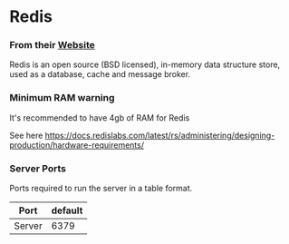 # Redis
### From their [Website](https://redis.io/)
Redis is an open source (BSD licensed), in-memory data structure store, used as a database, cache and message broker.

### Minimum RAM warning
It's recommended to have 4gb of RAM for Redis

See here https://docs.redislabs.com/latest/rs/administering/designing-production/hardware-requirements/

### Server Ports
Ports required to run the server in a table format.

| Port    | default |
|---------|---------|
| Server  |  6379   |
